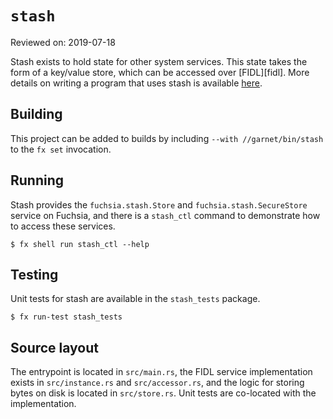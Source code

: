 # `stash`

Reviewed on: 2019-07-18

Stash exists to hold state for other system services. This state takes the form
of a key/value store, which can be accessed over [FIDL][fidl]. More details on
writing a program that uses stash is available [here](stash.md).

## Building

This project can be added to builds by including `--with //garnet/bin/stash` to
the `fx set` invocation.

## Running

Stash provides the `fuchsia.stash.Store` and `fuchsia.stash.SecureStore` service
on Fuchsia, and there is a `stash_ctl` command to demonstrate how to access
these services.

```
$ fx shell run stash_ctl --help
```

## Testing

Unit tests for stash are available in the `stash_tests` package.

```
$ fx run-test stash_tests
```

## Source layout

The entrypoint is located in `src/main.rs`, the FIDL service implementation
exists in `src/instance.rs` and `src/accessor.rs`, and the logic for storing
bytes on disk is located in `src/store.rs`. Unit tests are co-located with the
implementation.
